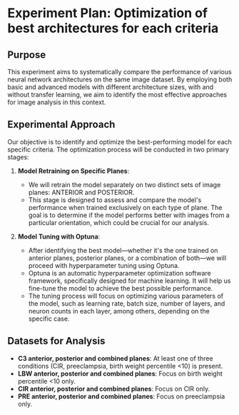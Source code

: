 # **Experiment Plan: Optimization of best architectures for each criteria**

## **Purpose**
This experiment aims to systematically compare the performance of various neural network architectures on the same image dataset. By employing both basic and advanced models with different architecture sizes, with and without transfer learning, we aim to identify the most effective approaches for image analysis in this context.

## **Experimental Approach**
Our objective is to identify and optimize the best-performing model for each specific criteria. The optimization process will be conducted in two primary stages:

1. **Model Retraining on Specific Planes**:
   - We will retrain the model separately on two distinct sets of image planes: ANTERIOR and POSTERIOR.
   - This stage is designed to assess and compare the model's performance when trained exclusively on each type of plane. The goal is to determine if the model performs better with images from a particular orientation, which could be crucial for our analysis.

2. **Model Tuning with Optuna**:
   - After identifying the best model—whether it's the one trained on anterior planes, posterior planes, or a combination of both—we will proceed with hyperparameter tuning using Optuna.
   - Optuna is an automatic hyperparameter optimization software framework, specifically designed for machine learning. It will help us fine-tune the model to achieve the best possible performance.
   - The tuning process will focus on optimizing various parameters of the model, such as learning rate, batch size, number of layers, and neuron counts in each layer, among others, depending on the specific case.

## **Datasets for Analysis**
- **C3 anterior, posterior and combined planes**: At least one of three conditions (CIR, preeclampsia, birth weight percentile <10) is present.
- **LBW anterior, posterior and combined planes**: Focus on birth weight percentile <10 only.
- **CIR anterior, posterior and combined planes**: Focus on CIR only.
- **PRE anterior, posterior and combined planes**: Focus on preeclampsia only.
